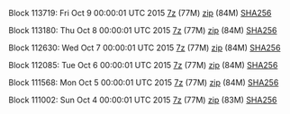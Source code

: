 Block 113719: Fri Oct  9 00:00:01 UTC 2015 [7z](https://transfer.sh/1gmolL/bootstrap.dat.20151009.7z) (77M) [zip](https://transfer.sh/8iR04/bootstrap.dat.20151009.zip) (84M) [SHA256](https://transfer.sh/QmOwf/sha256.txt)

Block 113180: Thu Oct  8 00:00:01 UTC 2015 [7z](https://transfer.sh/loCzR/bootstrap.dat.20151008.7z) (77M) [zip](https://transfer.sh/yhOd6/bootstrap.dat.20151008.zip) (84M) [SHA256](https://transfer.sh/XueO/sha256.txt)

Block 112630: Wed Oct  7 00:00:01 UTC 2015 [7z](https://transfer.sh/cwIDp/bootstrap.dat.20151007.7z) (77M) [zip](https://transfer.sh/lBkpm/bootstrap.dat.20151007.zip) (84M) [SHA256](https://transfer.sh/bEDyg/sha256.txt)

Block 112085: Tue Oct  6 00:00:01 UTC 2015 [7z](https://transfer.sh/10beiZ/bootstrap.dat.20151006.7z) (77M) [zip](https://transfer.sh/11uzUE/bootstrap.dat.20151006.zip) (84M) [SHA256](https://transfer.sh/8Vpdy/sha256.txt)

Block 111568: Mon Oct  5 00:00:01 UTC 2015 [7z](https://transfer.sh/Z3ju1/bootstrap.dat.20151005.7z) (77M) [zip](https://transfer.sh/id3Cj/bootstrap.dat.20151005.zip) (84M) [SHA256](https://transfer.sh/dFQZX/sha256.txt)

Block 111002: Sun Oct  4 00:00:01 UTC 2015 [7z](https://transfer.sh/CcjSI/bootstrap.dat.20151004.7z) (77M) [zip](https://transfer.sh/nTH8D/bootstrap.dat.20151004.zip) (83M) [SHA256](https://transfer.sh/hphJl/sha256.txt)

